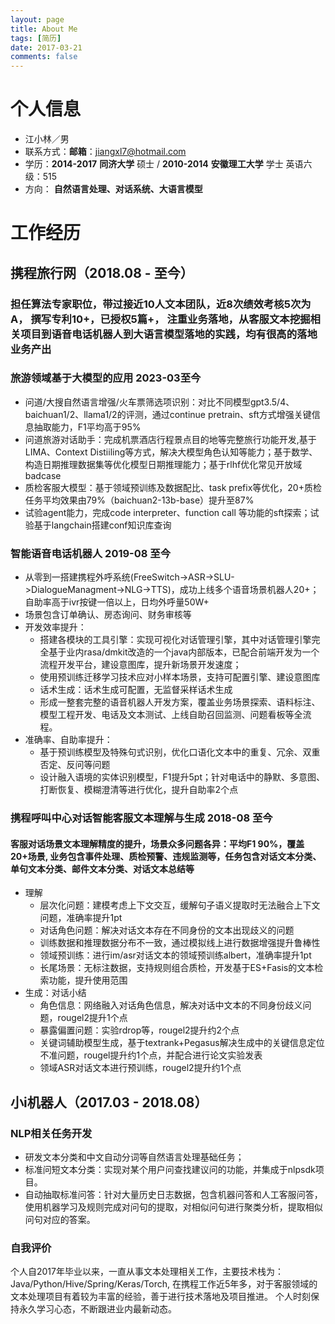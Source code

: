 ```yaml
---
layout: page
title: About Me
tags: [简历]
date: 2017-03-21
comments: false
---
```


# 个人信息 

* 江小林／男  
* 联系方式：**邮箱**：jiangxl7@hotmail.com
* 学历：**2014-2017**  **同济大学** 硕士 / **2010-2014**  **安徽理工大学** 学士 英语六级：515
* 方向： **自然语言处理、对话系统、大语言模型** 


# 工作经历


## 携程旅行网（2018.08 - 至今） 
### 担任算法专家职位，带过接近10人文本团队，近8次绩效考核5次为A， 撰写专利10+，已授权5篇+， 注重业务落地，从客服文本挖掘相关项目到语音电话机器人到大语言模型落地的实践，均有很高的落地业务产出

### 旅游领域基于大模型的应用  2023-03至今
* 问道/大搜自然语言增强/火车票筛选项识别：对比不同模型gpt3.5/4、baichuan1/2、llama1/2的评测，通过continue pretrain、sft方式增强关键信息抽取能力，F1平均高于95%
* 问道旅游对话助手：完成机票酒店行程景点目的地等完整旅行功能开发,基于LIMA、Context Distiiling等方式，解决大模型角色认知等能力；基于数学、构造日期推理数据集等优化模型日期推理能力；基于rlhf优化常见开放域badcase
* 质检客服大模型：基于领域预训练及数据配比、task prefix等优化，20+质检任务平均效果由79%（baichuan2-13b-base）提升至87%
* 试验agent能力，完成code interpreter、function call 等功能的sft探索；试验基于langchain搭建conf知识库查询


###  智能语音电话机器人 2019-08 至今
* 从零到一搭建携程外呼系统(FreeSwitch->ASR->SLU->DialogueManagment->NLG->TTS)，成功上线多个语音场景机器人20+；自助率高于ivr按键一倍以上，日均外呼量50W+
* 场景包含订单确认、房态询问、财务审核等
* 开发效率提升：
    * 搭建各模块的工具引擎：实现可视化对话管理引擎，其中对话管理引擎完全基于业内rasa/dmkit改造的一个java内部版本，已配合前端开发为一个流程开发平台，建设意图库，提升新场景开发速度；
    * 使用预训练迁移学习技术应对小样本场景，支持可配置引擎、建设意图库
    * 话术生成：话术生成可配置，无监督采样话术生成
    * 形成一整套完整的语音机器人开发方案，覆盖业务场景探索、语料标注、模型工程开发、电话及文本测试、上线自助召回监测、问题看板等全流程。
* 准确率、自助率提升：
    * 基于预训练模型及特殊句式识别，优化口语化文本中的重复、冗余、双重否定、反问等问题
    * 设计融入语境的实体识别模型，F1提升5pt；针对电话中的静默、多意图、打断恢复、模糊澄清等进行优化，提升自助率2个点

### 携程呼叫中心对话智能客服文本理解与生成  2018-08 至今
#### 客服对话场景文本理解精度的提升，场景众多问题各异：平均F1 90%，覆盖20+场景, 业务包含事件处理、质检预警、违规监测等，任务包含对话文本分类、单句文本分类、邮件文本分类、对话文本总结等
* 理解
    * 层次化问题：建模考虑上下文交互，缓解句子语义提取时无法融合上下文问题，准确率提升1pt
    * 对话角色问题：解决对话文本存在不同身份的文本出现歧义的问题
    * 训练数据和推理数据分布不一致，通过模拟线上进行数据增强提升鲁棒性
    * 领域预训练：进行im/asr对话文本的领域预训练albert，准确率提升1pt
    * 长尾场景：无标注数据，支持规则组合质检，开发基于ES+Fasis的文本检索功能，提升使用范围
* 生成：对话小结
    * 角色信息：网络融入对话角色信息，解决对话中文本的不同身份歧义问题，rougel2提升1个点
    * 暴露偏置问题：实验rdrop等，rougel2提升约2个点
    * 关键词辅助模型生成，基于textrank+Pegasus解决生成中的关键信息定位不准问题，rougel提升约1个点，并配合进行论文实验发表
    * 领域ASR对话文本进行预训练，rougel2提升约1个点
 


## 小i机器人（2017.03 - 2018.08） 
###  **NLP相关任务开发**  
* 研发文本分类和中文自动分词等自然语言处理基础任务；
* 标准问短文本分类：实现对某个用户问查找建议问的功能，并集成于nlpsdk项目。
* 自动抽取标准问答：针对大量历史日志数据，包含机器问答和人工客服问答，使用机器学习及规则完成对问句的提取，对相似问句进行聚类分析，提取相似问句对应的答案。

### 自我评价
个人自2017年毕业以来，一直从事文本处理相关工作，主要技术栈为：Java/Python/Hive/Spring/Keras/Torch, 在携程工作近5年多，对于客服领域的文本处理项目有着较为丰富的经验，善于进行技术落地及项目推进。
个人时刻保持永久学习心态，不断跟进业内最新动态。

